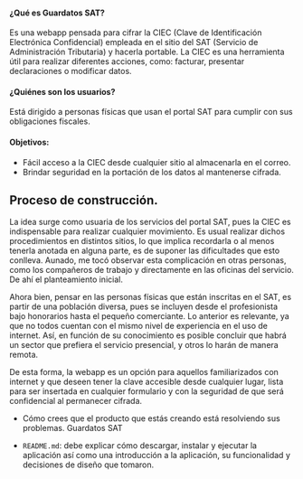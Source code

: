 #### ¿Qué es Guardatos SAT?

Es una webapp pensada para cifrar la CIEC (Clave de Identificación Electrónica Confidencial) empleada en el sitio del SAT (Servicio de Administración Tributaria) y hacerla portable. La CIEC es una herramienta útil para realizar diferentes acciones, como: facturar, presentar declaraciones o modificar datos.

#### ¿Quiénes son los usuarios?

Está dirigido a personas físicas que usan el portal SAT para cumplir con sus obligaciones fiscales. 

#### Objetivos:

* Fácil acceso a la CIEC desde cualquier sitio al almacenarla en el correo. 
* Brindar seguridad en la portación de los datos al mantenerse cifrada.

## Proceso de construcción.

La idea surge como usuaria de los servicios del portal SAT, pues la CIEC  es indispensable para realizar cualquier movimiento. Es usual realizar dichos procedimientos en distintos sitios, lo que implica recordarla o al menos tenerla anotada en alguna parte, es de suponer las dificultades que esto conlleva. Aunado, me tocó observar esta complicación en otras personas, como los compañeros de trabajo y directamente en las oficinas del servicio. De ahí el planteamiento inicial.

Ahora bien, pensar en las personas físicas que están inscritas en el SAT, es partir de una población diversa, pues se incluyen desde el profesionista bajo honorarios hasta el pequeño comerciante. Lo anterior es relevante, ya que no todos cuentan con el mismo nivel de experiencia en el uso de internet. Así, en función de su conocimiento es posible concluir que habrá un sector que prefiera el servicio presencial, y otros lo harán de manera remota.  

De esta forma, la webapp es un opción para aquellos familiarizados con internet y que deseen tener la clave accesible desde cualquier lugar, lista para ser insertada en cualquier formulario y con la seguridad de que será confidencial al permanecer cifrada. 






- Cómo crees que el producto que estás creando está resolviendo sus problemas.
Guardatos SAT
* `README.md`: debe explicar cómo descargar, instalar y ejecutar la aplicación
  así como una introducción a la aplicación, su funcionalidad y decisiones de
  diseño que tomaron.

